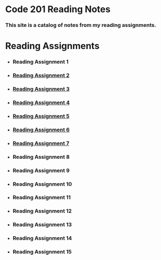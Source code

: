 # Code 201 Reading Notes
### This site is a catalog of notes from my reading assignments.

# Reading Assignments

* ### Reading Assignment 1

* ### [Reading Assignment 2](RA-2.md)

* ### [Reading Assignment 3](RA-3.md)

* ### [Reading Assignment 4](RA-4.md)

* ### [Reading Assignment 5](RA-5.md)

* ### [Reading Assignment 6](RA-6.md)

* ### [Reading Assignment 7](RA-7.md)

* ### Reading Assignment 8

* ### Reading Assignment 9

* ### Reading Assignment 10

* ### Reading Assignment 11

* ### Reading Assignment 12

* ### Reading Assignment 13

* ### Reading Assignment 14

* ### Reading Assignment 15


